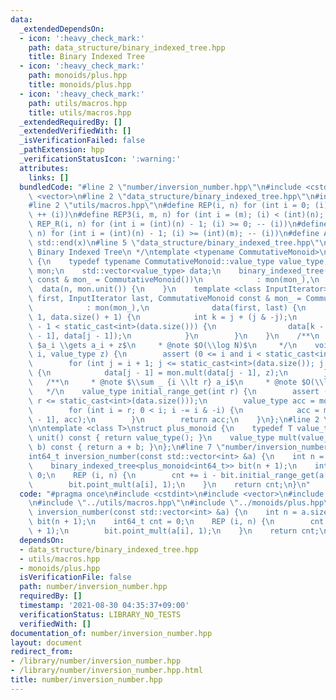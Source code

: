 ```yaml
---
data:
  _extendedDependsOn:
  - icon: ':heavy_check_mark:'
    path: data_structure/binary_indexed_tree.hpp
    title: Binary Indexed Tree
  - icon: ':heavy_check_mark:'
    path: monoids/plus.hpp
    title: monoids/plus.hpp
  - icon: ':heavy_check_mark:'
    path: utils/macros.hpp
    title: utils/macros.hpp
  _extendedRequiredBy: []
  _extendedVerifiedWith: []
  _isVerificationFailed: false
  _pathExtension: hpp
  _verificationStatusIcon: ':warning:'
  attributes:
    links: []
  bundledCode: "#line 2 \"number/inversion_number.hpp\"\n#include <cstdint>\n#include\
    \ <vector>\n#line 2 \"data_structure/binary_indexed_tree.hpp\"\n#include <cassert>\n\
    #line 2 \"utils/macros.hpp\"\n#define REP(i, n) for (int i = 0; (i) < (int)(n);\
    \ ++ (i))\n#define REP3(i, m, n) for (int i = (m); (i) < (int)(n); ++ (i))\n#define\
    \ REP_R(i, n) for (int i = (int)(n) - 1; (i) >= 0; -- (i))\n#define REP3R(i, m,\
    \ n) for (int i = (int)(n) - 1; (i) >= (int)(m); -- (i))\n#define ALL(x) std::begin(x),\
    \ std::end(x)\n#line 5 \"data_structure/binary_indexed_tree.hpp\"\n\n/**\n * @brief\
    \ Binary Indexed Tree\n */\ntemplate <typename CommutativeMonoid>\nstruct binary_indexed_tree\
    \ {\n    typedef typename CommutativeMonoid::value_type value_type;\n    CommutativeMonoid\
    \ mon;\n    std::vector<value_type> data;\n    binary_indexed_tree(int n, CommutativeMonoid\
    \ const & mon_ = CommutativeMonoid())\n            : mon(mon_),\n            \
    \  data(n, mon.unit()) {\n    }\n    template <class InputIterator>\n    binary_indexed_tree(InputIterator\
    \ first, InputIterator last, CommutativeMonoid const & mon_ = CommutativeMonoid())\n\
    \            : mon(mon_),\n              data(first, last) {\n        REP3 (j,\
    \ 1, data.size() + 1) {\n            int k = j + (j & -j);\n            if (k\
    \ - 1 < static_cast<int>(data.size())) {\n                data[k - 1] = mon.mult(data[k\
    \ - 1], data[j - 1]);\n            }\n        }\n    }\n    /**\n     * @note\
    \ $a_i \\gets a_i + z$\n     * @note $O(\\log N)$\n     */\n    void point_mult(int\
    \ i, value_type z) {\n        assert (0 <= i and i < static_cast<int>(data.size()));\n\
    \        for (int j = i + 1; j <= static_cast<int>(data.size()); j += j & -j)\
    \ {\n            data[j - 1] = mon.mult(data[j - 1], z);\n        }\n    }\n \
    \   /**\n     * @note $\\sum _ {i \\lt r} a_i$\n     * @note $O(\\log N)$\n  \
    \   */\n    value_type initial_range_get(int r) {\n        assert (0 <= r and\
    \ r <= static_cast<int>(data.size()));\n        value_type acc = mon.unit();\n\
    \        for (int i = r; 0 < i; i -= i & -i) {\n            acc = mon.mult(data[i\
    \ - 1], acc);\n        }\n        return acc;\n    }\n};\n#line 2 \"monoids/plus.hpp\"\
    \n\ntemplate <class T>\nstruct plus_monoid {\n    typedef T value_type;\n    value_type\
    \ unit() const { return value_type(); }\n    value_type mult(value_type a, value_type\
    \ b) const { return a + b; }\n};\n#line 7 \"number/inversion_number.hpp\"\n\n\
    int64_t inversion_number(const std::vector<int> &a) {\n    int n = a.size();\n\
    \    binary_indexed_tree<plus_monoid<int64_t>> bit(n + 1);\n    int64_t cnt =\
    \ 0;\n    REP (i, n) {\n        cnt += i - bit.initial_range_get(a[i] + 1);\n\
    \        bit.point_mult(a[i], 1);\n    }\n    return cnt;\n}\n"
  code: "#pragma once\n#include <cstdint>\n#include <vector>\n#include \"../data_structure/binary_indexed_tree.hpp\"\
    \n#include \"../utils/macros.hpp\"\n#include \"../monoids/plus.hpp\"\n\nint64_t\
    \ inversion_number(const std::vector<int> &a) {\n    int n = a.size();\n    binary_indexed_tree<plus_monoid<int64_t>>\
    \ bit(n + 1);\n    int64_t cnt = 0;\n    REP (i, n) {\n        cnt += i - bit.initial_range_get(a[i]\
    \ + 1);\n        bit.point_mult(a[i], 1);\n    }\n    return cnt;\n}\n"
  dependsOn:
  - data_structure/binary_indexed_tree.hpp
  - utils/macros.hpp
  - monoids/plus.hpp
  isVerificationFile: false
  path: number/inversion_number.hpp
  requiredBy: []
  timestamp: '2021-08-30 04:35:37+09:00'
  verificationStatus: LIBRARY_NO_TESTS
  verifiedWith: []
documentation_of: number/inversion_number.hpp
layout: document
redirect_from:
- /library/number/inversion_number.hpp
- /library/number/inversion_number.hpp.html
title: number/inversion_number.hpp
---
```

